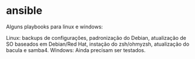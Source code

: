 # ansible
Alguns playbooks para linux e windows:

Linux: backups de configurações, padronização do Debian, atualização de SO baseados em Debian/Red Hat, instação do zsh/ohmyzsh, atualização do bacula e samba4.
Windows: Ainda precisam ser testados. 


